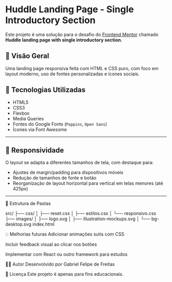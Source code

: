 ﻿# Huddle Landing Page - Single Introductory Section

Este projeto é uma solução para o desafio do [Frontend Mentor](https://www.frontendmentor.io/challenges) chamado **Huddle landing page with single introductory section**.

## 📸 Visão Geral

Uma landing page responsiva feita com HTML e CSS puro, com foco em layout moderno, uso de fontes personalizadas e ícones sociais.


## 🚀 Tecnologias Utilizadas

- HTML5
- CSS3
- Flexbox
- Media Queries
- Fontes do Google Fonts (`Poppins`, `Open Sans`)
- Ícones via Font Awesome

---

## 📱 Responsividade

O layout se adapta a diferentes tamanhos de tela, com destaque para:

- Ajustes de margin/padding para dispositivos móveis
- Redução de tamanhos de fonte e botão
- Reorganização de layout horizontal para vertical em telas menores (até 425px)

---

📂 Estrutura de Pastas

src/
├── css/
│   ├── reset.css
│   ├── estilos.css
│   └── responsivo.css
├── images/
│   ├── logo.svg
│   ├── illustration-mockups.svg
│   └── bg-desktop.svg
index.html


💡 Melhorias futuras
Adicionar animações sutis com CSS

Incluir feedback visual ao clicar nos botões

Implementar com React ou outro framework para estudos

🧑‍💻 Autor
Desenvolvido por Gabriel Felipe de Freitas

📄 Licença
Este projeto é apenas para fins educacionais.